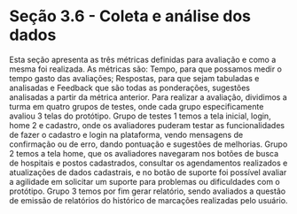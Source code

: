 
# Seção 3.6 - Coleta e análise dos dados 

Esta seção apresenta as três métricas definidas para avaliação e como a mesma foi realizada. As métricas são: Tempo, para que possamos medir o tempo gasto das avaliações; Respostas, para que sejam tabuladas e analisadas e Feedback que são todas as ponderações, sugestões analisadas a partir da métrica anterior. Para realizar a avaliação, dividimos a turma em quatro grupos de testes, onde cada grupo especificamente avaliou 3 telas do protótipo. 
Grupo de testes 1 temos a tela inicial, login, home 2 e cadastro, onde os avaliadores puderam testar as funcionalidades de fazer o cadastro e login na plataforma, vendo mensagens de confirmação ou de erro, dando pontuação e sugestões de melhorias. 
Grupo 2 temos a tela home, que os avaliadores navegaram nos botões de busca de hospitais e postos cadastrados, consultar os agendamentos realizados e atualizações de dados cadastrais, e no botão de suporte foi possível avaliar a agilidade em solicitar um suporte para problemas ou dificuldades com o protótipo. 
Grupo 3 temos por fim gerar relatório, sendo avaliados a questão de emissão de relatórios do histórico de marcações realizadas pelo usuário.






